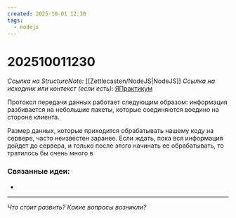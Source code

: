 ```yaml
---
created: 2025-10-01 12:30
tags:
  - nodejs
---
```

# 202510011230
*Ссылка на StructureNote:* [[Zettlecasten/NodeJS|NodeJS]]
*Ссылка на исходник или контекст (если есть):* [ЯПрактикум](https://practicum.yandex.ru/learn/backend-nodejs/courses/16b47298-e20d-4fde-9619-1ab305039a00/sprints/564238/topics/57910525-b12b-4241-8764-6b23c37a80fc/lessons/da29e3c0-c680-4c56-94af-78e4a9ad0013/)

Протокол передачи данных работает следующим образом: информация разбивается на небольшие пакеты, которые соединяются воедино на стороне клиента.

Размер данных, которые приходится обрабатывать нашему коду на сервере, часто неизвестен заранее. Если ждать, пока вся информация дойдет до сервера, и только после этого начинать ее обрабатывать, то тратилось бы очень много в
### Связанные идеи:
* 
---

*Что стоит развить? Какие вопросы возникли?*